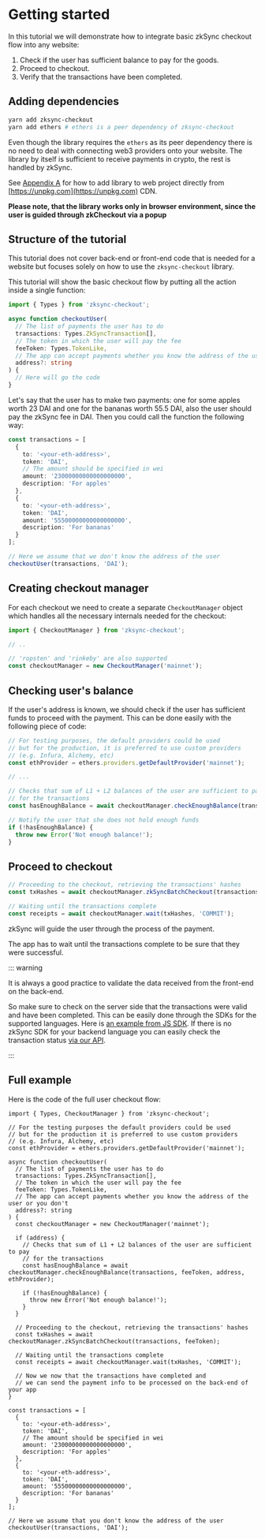 # Getting started

In this tutorial we will demonstrate how to integrate basic zkSync checkout flow into any website:

1. Check if the user has sufficient balance to pay for the goods.
2. Proceed to checkout.
3. Verify that the transactions have been completed.

## Adding dependencies

```bash
yarn add zksync-checkout
yarn add ethers # ethers is a peer dependency of zksync-checkout
```

Even though the library requires the `ethers` as its peer dependency there is no need to deal with connecting web3
providers onto your website. The library by itself is sufficient to receive payments in crypto, the rest is handled by
zkSync.

See [Appendix A](appendix-a.md) for how to add library to web project directly from
[https://unpkg.com](https://unpkg.com) CDN.

**Please note, that the library works only in browser environment, since the user is guided through zkCheckout via a
popup**

## Structure of the tutorial

This tutorial does not cover back-end or front-end code that is needed for a website but focuses solely on how to use
the `zksync-checkout` library.

This tutorial will show the basic checkout flow by putting all the action inside a single function:

```ts
import { Types } from 'zksync-checkout';

async function checkoutUser(
  // The list of payments the user has to do
  transactions: Types.ZkSyncTransaction[],
  // The token in which the user will pay the fee
  feeToken: Types.TokenLike,
  // The app can accept payments whether you know the address of the user or you don't
  address?: string
) {
  // Here will go the code
}
```

Let's say that the user has to make two payments: one for some apples worth 23 DAI and one for the bananas worth 55.5
DAI, also the user should pay the zkSync fee in DAI. Then you could call the function the following way:

```ts
const transactions = [
  {
    to: '<your-eth-address>',
    token: 'DAI',
    // The amount should be specified in wei
    amount: '23000000000000000000',
    description: 'For apples'
  },
  {
    to: '<your-eth-address>',
    token: 'DAI',
    amount: '55500000000000000000',
    description: 'For bananas'
  }
];

// Here we assume that we don't know the address of the user
checkoutUser(transactions, 'DAI');
```

## Creating checkout manager

For each checkout we need to create a separate `CheckoutManager` object which handles all the necessary internals needed
for the checkout:

```ts
import { CheckoutManager } from 'zksync-checkout';

// ..

// 'ropsten' and 'rinkeby' are also supported
const checkoutManager = new CheckoutManager('mainnet');
```

## Checking user's balance

If the user's address is known, we should check if the user has sufficient funds to proceed with the payment. This
can be done easily with the following piece of code:

```ts
// For testing purposes, the default providers could be used
// but for the production, it is preferred to use custom providers
// (e.g. Infura, Alchemy, etc)
const ethProvider = ethers.providers.getDefaultProvider('mainnet');

// ...

// Checks that sum of L1 + L2 balances of the user are sufficient to pay
// for the transactions
const hasEnoughBalance = await checkoutManager.checkEnoughBalance(transactions, feeToken, address, ethProvider);

// Notify the user that she does not hold enough funds
if (!hasEnoughBalance) {
  throw new Error('Not enough balance!');
}
```

## Proceed to checkout

```ts
// Proceeding to the checkout, retrieving the transactions' hashes
const txHashes = await checkoutManager.zkSyncBatchCheckout(transactions, feeToken);

// Waiting until the transactions complete
const receipts = await checkoutManager.wait(txHashes, 'COMMIT');
```

zkSync will guide the user through the process of the payment.

The app has to wait until the transactions complete to be sure that they were successful.

::: warning

It is always a good practice to validate the data received from the front-end on the back-end.

So make sure to check on the server side that the transactions were valid and have been completed. This can be easily
done through the SDKs for the supported languages. Here is
[an example from JS SDK](/sdk/js/providers#wait-for-transaction-receipt). If there is no zkSync SDK for your backend
language you can easily check the transaction status [via our API](/api/v0.1.md#transaction-details).

:::

## Full example

Here is the code of the full user checkout flow:

```tsx
import { Types, CheckoutManager } from 'zksync-checkout';

// For the testing purposes the default providers could be used
// but for the production it is preferred to use custom providers
// (e.g. Infura, Alchemy, etc)
const ethProvider = ethers.providers.getDefaultProvider('mainnet');

async function checkoutUser(
  // The list of payments the user has to do
  transactions: Types.ZkSyncTransaction[],
  // The token in which the user will pay the fee
  feeToken: Types.TokenLike,
  // The app can accept payments whether you know the address of the user or you don't
  address?: string
) {
  const checkoutManager = new CheckoutManager('mainnet');

  if (address) {
    // Checks that sum of L1 + L2 balances of the user are sufficient to pay
    // for the transactions
    const hasEnoughBalance = await checkoutManager.checkEnoughBalance(transactions, feeToken, address, ethProvider);

    if (!hasEnoughBalance) {
      throw new Error('Not enough balance!');
    }
  }

  // Proceeding to the checkout, retrieving the transactions' hashes
  const txHashes = await checkoutManager.zkSyncBatchCheckout(transactions, feeToken);

  // Waiting until the transactions complete
  const receipts = await checkoutManager.wait(txHashes, 'COMMIT');

  // Now we now that the transactions have completed and
  // we can send the payment info to be processed on the back-end of your app
}

const transactions = [
  {
    to: '<your-eth-address>',
    token: 'DAI',
    // The amount should be specified in wei
    amount: '23000000000000000000',
    description: 'For apples'
  },
  {
    to: '<your-eth-address>',
    token: 'DAI',
    amount: '55500000000000000000',
    description: 'For bananas'
  }
];

// Here we assume that you don't know the address of the user
checkoutUser(transactions, 'DAI');
```
